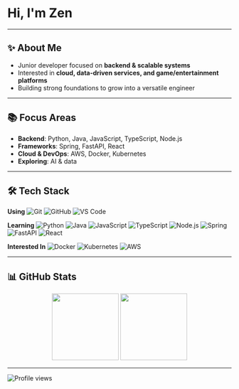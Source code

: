 # Hi, I'm Zen

---

## ✨ About Me
- Junior developer focused on **backend & scalable systems**
- Interested in **cloud, data-driven services, and game/entertainment platforms**
- Building strong foundations to grow into a versatile engineer

---

## 📚 Focus Areas
- **Backend**: Python, Java, JavaScript, TypeScript, Node.js
- **Frameworks**: Spring, FastAPI, React
- **Cloud & DevOps**: AWS, Docker, Kubernetes
- **Exploring**: AI & data

---

## 🛠 Tech Stack

**Using**
![Git](https://img.shields.io/badge/-Git-F05032?logo=git&logoColor=white)
![GitHub](https://img.shields.io/badge/-GitHub-181717?logo=github&logoColor=white)
![VS Code](https://img.shields.io/badge/-VS%20Code-007ACC?logo=visualstudiocode&logoColor=white)

**Learning**
![Python](https://img.shields.io/badge/-Python-3776AB?logo=python&logoColor=white)
![Java](https://img.shields.io/badge/-Java-007396?logo=java&logoColor=white)
![JavaScript](https://img.shields.io/badge/-JavaScript-F7DF1E?logo=javascript&logoColor=black)
![TypeScript](https://img.shields.io/badge/-TypeScript-3178C6?logo=typescript&logoColor=white)
![Node.js](https://img.shields.io/badge/-Node.js-339933?logo=node.js&logoColor=white)
![Spring](https://img.shields.io/badge/-Spring-6DB33F?logo=spring&logoColor=white)
![FastAPI](https://img.shields.io/badge/-FastAPI-009688?logo=fastapi&logoColor=white)
![React](https://img.shields.io/badge/-React-61DAFB?logo=react&logoColor=black)

**Interested In**
![Docker](https://img.shields.io/badge/-Docker-2496ED?logo=docker&logoColor=white)
![Kubernetes](https://img.shields.io/badge/-Kubernetes-326CE5?logo=kubernetes&logoColor=white)
![AWS](https://img.shields.io/badge/-AWS-232F3E?logo=amazonaws&logoColor=white)

---

## 📊 GitHub Stats
<p align="center">
  <img src="https://github-readme-stats.vercel.app/api?username=zzen-devv&show_icons=true&theme=swift" height="150"/>
  <img src="https://github-readme-stats.vercel.app/api/top-langs/?username=zzen-devv&layout=compact&theme=swift" height="150"/>
</p>

---

![Profile views](https://komarev.com/ghpvc/?username=zzen-devv&label=Profile%20views&color=0e75b6&style=flat)
